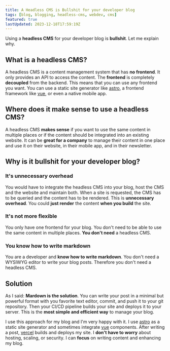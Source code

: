 ```yaml
---
title: A Headless CMS is Bullshit for your developer blog
tags: [blog, blogging, headless-cms, webdev, cms]
featured: true
lastUpdated: 2023-12-18T17:59:19Z
---
```


Using a **headless CMS** for your developer blog is **bullshit**. Let me explain why.

## What is a headless CMS?

A headless CMS is a content management system that has **no frontend**. It only provides an API to access the content. The **frontend** is completely **decoupled** from the backend. This means that you can use any frontend you want. You can use a static site generator like [astro](https://astro.build/), a frontend framework like [vue](https://vuejs.org/), or even a native mobile app.

## Where does it make sense to use a headless CMS?

A headless CMS **makes sense** if you want to use the same content in multiple places or if the content should be integrated into an existing website. It can be **great for a company** to manage their content in one place and use it on their website, in their mobile app, and in their newsletter.

## Why is it bullshit for your developer blog?

### It's unnecessary overhead

You would have to integrate the headless CMS into your blog, host the CMS and the website and maintain both. When a site is requested, the CMS has to be queried and the content has to be rendered. This is **unnecessary overhead**. You could **just render** the content **when you build** the site.

### It's not more flexible

You only have one frontend for your blog. You don't need to be able to use the same content in multiple places. **You don't need** a headless CMS.

### You know how to write markdown

You are a developer and **know how to write markdown**. You don't need a WYSIWYG editor to write your blog posts. Therefore you don't need a headless CMS.

## Solution

As I said: **Mardown is the solution**. You can write your post in a minimal but powerful format with you favorite text editor, commit, and push it to your git repository. Then your CI/CD pipeline builds your site and deploys it to your server. This is the **most simple and efficient way** to manage your blog.

I use this approach for my blog and I'm very happy with it. I use [astro](https://astro.build/) as a static site generator and sometimes integrate [vue](https://vuejs.org/) components. After writing a post, [vercel](https://vercel.com/) builds and deploys my site. I **don't have to worry** about hosting, scaling, or security. I can **focus** on writing content and enhancing my blog.
